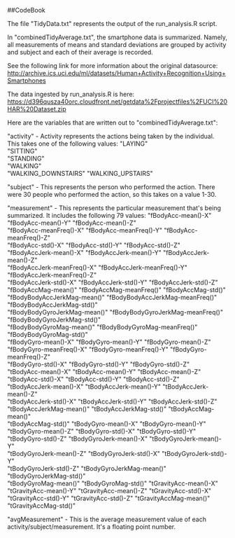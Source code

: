 ##CodeBook

The file "TidyData.txt" represents the output of the run_analysis.R script.  

In "combinedTidyAverage.txt", the smartphone data is summarized.  Namely, all measurements of means and standard deviations
are grouped by activity and subject and each of their average is recorded.  

See the following link for more information about the original datasource:
http://archive.ics.uci.edu/ml/datasets/Human+Activity+Recognition+Using+Smartphones

The data ingested by run_analysis.R is here:
https://d396qusza40orc.cloudfront.net/getdata%2Fprojectfiles%2FUCI%20HAR%20Dataset.zip

Here are the variables that are written out to "combinedTidyAverage.txt":

"activity" - Activity represents the actions being taken by the individual.  This takes one of the following values:
              "LAYING"             
              "SITTING"            
              "STANDING"           
              "WALKING"           
              "WALKING_DOWNSTAIRS" 
              "WALKING_UPSTAIRS"

"subject"  - This represents the person who performed the action.  There were 30 people who performed the action, so this takes on a value 1-30.

"measurement" - This represents the particular measurement that's being summarized.  It includes the following 79 values:
              "fBodyAcc-mean()-X"               "fBodyAcc-mean()-Y"               "fBodyAcc-mean()-Z"              
              "fBodyAcc-meanFreq()-X"           "fBodyAcc-meanFreq()-Y"           "fBodyAcc-meanFreq()-Z"          
              "fBodyAcc-std()-X"                "fBodyAcc-std()-Y"                "fBodyAcc-std()-Z"               
              "fBodyAccJerk-mean()-X"           "fBodyAccJerk-mean()-Y"           "fBodyAccJerk-mean()-Z"          
              "fBodyAccJerk-meanFreq()-X"       "fBodyAccJerk-meanFreq()-Y"       "fBodyAccJerk-meanFreq()-Z"      
              "fBodyAccJerk-std()-X"            "fBodyAccJerk-std()-Y"            "fBodyAccJerk-std()-Z"           
              "fBodyAccMag-mean()"              "fBodyAccMag-meanFreq()"          "fBodyAccMag-std()"              
              "fBodyBodyAccJerkMag-mean()"      "fBodyBodyAccJerkMag-meanFreq()"  "fBodyBodyAccJerkMag-std()"      
              "fBodyBodyGyroJerkMag-mean()"     "fBodyBodyGyroJerkMag-meanFreq()" "fBodyBodyGyroJerkMag-std()"     
              "fBodyBodyGyroMag-mean()"         "fBodyBodyGyroMag-meanFreq()"     "fBodyBodyGyroMag-std()"         
              "fBodyGyro-mean()-X"              "fBodyGyro-mean()-Y"              "fBodyGyro-mean()-Z"             
              "fBodyGyro-meanFreq()-X"          "fBodyGyro-meanFreq()-Y"          "fBodyGyro-meanFreq()-Z"         
              "fBodyGyro-std()-X"               "fBodyGyro-std()-Y"               "fBodyGyro-std()-Z"              
              "tBodyAcc-mean()-X"               "tBodyAcc-mean()-Y"               "tBodyAcc-mean()-Z"              
              "tBodyAcc-std()-X"                "tBodyAcc-std()-Y"                "tBodyAcc-std()-Z"               
              "tBodyAccJerk-mean()-X"           "tBodyAccJerk-mean()-Y"           "tBodyAccJerk-mean()-Z"          
              "tBodyAccJerk-std()-X"            "tBodyAccJerk-std()-Y"            "tBodyAccJerk-std()-Z"           
              "tBodyAccJerkMag-mean()"          "tBodyAccJerkMag-std()"           "tBodyAccMag-mean()"             
              "tBodyAccMag-std()"               "tBodyGyro-mean()-X"              "tBodyGyro-mean()-Y"             
              "tBodyGyro-mean()-Z"              "tBodyGyro-std()-X"               "tBodyGyro-std()-Y"              
              "tBodyGyro-std()-Z"               "tBodyGyroJerk-mean()-X"          "tBodyGyroJerk-mean()-Y"         
              "tBodyGyroJerk-mean()-Z"          "tBodyGyroJerk-std()-X"           "tBodyGyroJerk-std()-Y"          
              "tBodyGyroJerk-std()-Z"           "tBodyGyroJerkMag-mean()"         "tBodyGyroJerkMag-std()"         
              "tBodyGyroMag-mean()"             "tBodyGyroMag-std()"              "tGravityAcc-mean()-X"           
              "tGravityAcc-mean()-Y"            "tGravityAcc-mean()-Z"            "tGravityAcc-std()-X"            
              "tGravityAcc-std()-Y"             "tGravityAcc-std()-Z"             "tGravityAccMag-mean()"          
              "tGravityAccMag-std()"

"avgMeasurement" - This is the average measurement value of each activity/subject/measurement.  It's a floating point number.


